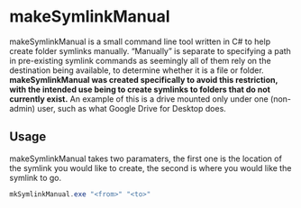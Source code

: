 # makeSymlinkManual
makeSymlinkManual is a small command line tool written in C# to help create folder symlinks manually. “Manually” is separate to specifying a path in pre-existing symlink commands as seemingly all of them rely on the destination being available, to determine whether it is a file or folder. **makeSymlinkManual was created specifically to avoid this restriction, with the intended use being to create symlinks to folders that do not currently exist.** An example of this is a drive mounted only under one (non-admin) user, such as what Google Drive for Desktop does.
## Usage
makeSymlinkManual takes two paramaters, the first one is the location of the symlink you would like to create, the second is where you would like the symlink to go.
```powershell
mkSymlinkManual.exe "<from>" "<to>"
```
